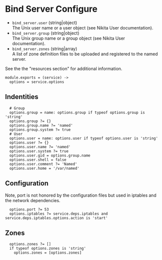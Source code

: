 
# Bind Server Configure

*   `bind_server.user` (string|object)   
    The Unix user name or a user object (see Nikita User documentation).   
*   `bind_server.group` (string|object)   
    The Unix group name or a group object (see Nikita User documentation).   
*   `bind_server.zones` (string|array)   
    A list of zone definition files to be uploaded and registered to the named
    server.   

See the the "resources section" for additional information.

    module.exports = (service) ->
      options = service.options

## Indentities

      # Group
      options.group = name: options.group if typeof options.group is 'string'
      options.group ?= {}
      options.group.name ?= 'named'
      options.group.system ?= true
      # User
      options.user = name: options.user if typeof options.user is 'string'
      options.user ?= {}
      options.user.name ?= 'named'
      options.user.system ?= true
      options.user.gid = options.group.name
      options.user.shell = false
      options.user.comment ?= 'Named'
      options.user.home = '/var/named'

## Configuration

Note, port is not honored by the configuration files but used in iptables and
the network dependencies.

      options.port ?= 53
      options.iptables ?= service.deps.iptables and service.deps.iptables.options.action is 'start'

## Zones

      options.zones ?= []
      if typeof options.zones is 'string'
        options.zones = [options.zones]
